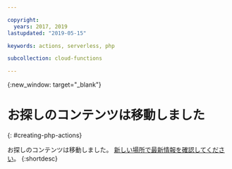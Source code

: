 ```yaml
---

copyright:
  years: 2017, 2019
lastupdated: "2019-05-15"

keywords: actions, serverless, php

subcollection: cloud-functions

---
```


{:new_window: target="_blank"}
# お探しのコンテンツは移動しました
{: #creating-php-actions}

お探しのコンテンツは移動しました。 [新しい場所で最新情報を確認してください](/docs/openwhisk?topic=cloud-functions-prep#prep_php)。
{:shortdesc}
